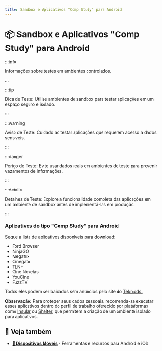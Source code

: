```yaml
---
title: Sandbox e Aplicativos "Comp Study" para Android
---
```


# 📦 Sandbox e Aplicativos "Comp Study" para Android

:::info

Informações sobre testes em ambientes controlados.

:::

:::tip

Dica de Teste: Utilize ambientes de sandbox para testar aplicações em um espaço seguro e isolado.

:::

:::warning

Aviso de Teste: Cuidado ao testar aplicações que requerem acesso a dados sensíveis.

:::

:::danger

Perigo de Teste: Evite usar dados reais em ambientes de teste para prevenir vazamentos de informações.

:::

:::details

Detalhes de Teste: Explore a funcionalidade completa das aplicações em um ambiente de sandbox antes de implementá-las em produção.

:::

### Aplicativos do tipo "Comp Study" para Android

Segue a lista de aplicativos disponíveis para download:

- Ford Browser
- NinjaGO
- Megaflix
- Cinegato
- TLN+
- Cine Novelas
- YouCine
- FuzzTV

Todos eles podem ser baixados sem anúncios pelo site do [Tekmods.](https://www.tekmods.com)

**Observação:** Para proteger seus dados pessoais, recomenda-se executar esses aplicativos dentro do perfil de trabalho oferecido por plataformas como [Insular](https://f-droid.org/en/packages/com.oasisfeng.island.fdroid/) ou [Shelter](https://f-droid.org/en/packages/net.typeblog.shelter/), que permitem a criação de um ambiente isolado para aplicativos.


## 🔗 Veja também

- **[📱 Dispositivos Móveis](/vault/dispositivos-moveis)** - Ferramentas e recursos para Android e iOS
